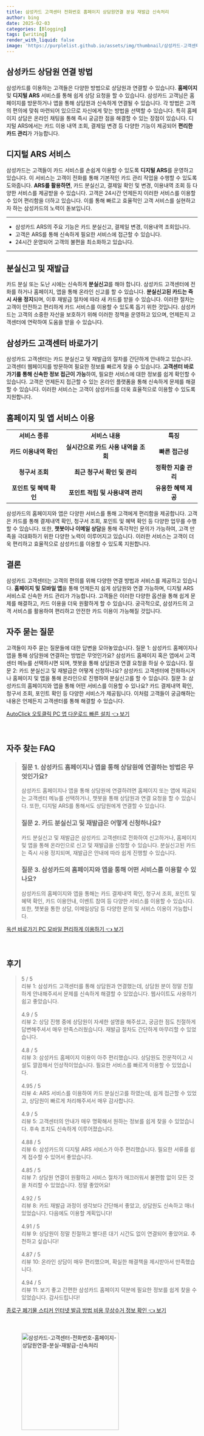 ```yaml
---
title: 삼성카드 고객센터 전화번호 홈페이지 상담원연결 분실 재발급 신속처리
author: bing
date: 2025-02-03
categories: [Blogging]
tags: [writing]
render_with_liquid: false
image: 'https://purplelist.github.io/assets/img/thumbnail/삼성카드-고객센터-전화번호-홈페이지-상담원연결-분실-재발급-신속처리.webp'
---
```



<h2 id='삼성카드_상담원_연결_방법'>삼성카드 상담원 연결 방법</h2>

<p>삼성카드를 이용하는 고객들은 다양한 방법으로 상담원과 연결할 수 있습니다. <b>홈페이지</b> 및 <b>디지털 ARS</b> 서비스를 통해 쉽게 상담 요청을 할 수 있습니다. 삼성카드 고객님은 홈페이지를 방문하거나 앱을 통해 상담원과 신속하게 연결될 수 있습니다. 각 방법은 고객의 편의에 맞춰 마련되어 있으므로 자신에게 맞는 방법을 선택할 수 있습니다. 특히 홈페이지 상담은 온라인 채팅을 통해 즉시 궁금한 점을 해결할 수 있는 장점이 있습니다. 디지털 ARS에서는 카드 이용 내역 조회, 결제일 변경 등 다양한 기능이 제공되어 <b>편리한 카드 관리</b>가 가능합니다.</p>

<h2 id='디지털_ARS_서비스'>디지털 ARS 서비스</h2>

<p>삼성카드는 고객들이 카드 서비스를 손쉽게 이용할 수 있도록 <b>디지털 ARS</b>를 운영하고 있습니다. 이 서비스는 고객이 전화를 통해 기본적인 카드 관리 작업을 수행할 수 있도록 도와줍니다. <b>ARS를 활용하면</b>, 카드 분실신고, 결제일 확인 및 변경, 이용내역 조회 등 다양한 서비스를 제공받을 수 있습니다. 고객은 24시간 언제든지 이러한 서비스를 이용할 수 있어 편리함을 더하고 있습니다. 이를 통해 빠르고 효율적인 고객 서비스를 실현하고자 하는 삼성카드의 노력이 돋보입니다.</p>

<hr />

<ul>
    <li>삼성카드 ARS의 주요 기능은 카드 분실신고, 결제일 변경, 이용내역 조회입니다.</li>
    <li>고객은 ARS를 통해 신속하게 필요한 서비스에 접근할 수 있습니다.</li>
    <li>24시간 운영되어 고객의 불편을 최소화하고 있습니다.</li>
</ul>

<hr />

<h2 id='분실신고_및_재발급'>분실신고 및 재발급</h2>

<p>카드 분실 또는 도난 시에는 신속하게 <b>분실신고</b>를 해야 합니다. 삼성카드 고객센터에 전화를 하거나 홈페이지, 앱을 통해 온라인 신고를 할 수 있습니다. <b>분실신고된 카드는 즉시 사용 정지</b>되며, 이후 재발급 절차에 따라 새 카드를 받을 수 있습니다. 이러한 절차는 고객이 안전하고 편리하게 카드 서비스를 이용할 수 있도록 돕기 위한 것입니다. 삼성카드는 고객의 소중한 자산을 보호하기 위해 이러한 정책을 운영하고 있으며, 언제든지 고객센터에 연락하여 도움을 받을 수 있습니다.</p>

<h2 id='삼성카드_고객센터_바로가기'>삼성카드 고객센터 바로가기</h2>

<p>삼성카드 고객센터는 카드 분실신고 및 재발급의 절차를 간단하게 안내하고 있습니다. 고객센터 웹페이지를 방문하여 필요한 정보를 빠르게 찾을 수 있습니다. <b>고객센터 바로가기를 통해 신속한 정보 접근이 가능</b>하여, 필요한 서비스에 대한 정보를 쉽게 확인할 수 있습니다. 고객은 언제든지 접근할 수 있는 온라인 플랫폼을 통해 신속하게 문제를 해결할 수 있습니다. 이러한 서비스는 고객이 삼성카드를 더욱 효율적으로 이용할 수 있도록 지원합니다.</p>

<h2 id='홈페이지_및_앱_서비스_이용'>홈페이지 및 앱 서비스 이용</h2>

<table>
    <tr>
        <td style="text-align: center; height: 17px;"><b>서비스 종류</b></td>
        <td style="text-align: center; height: 17px;"><b>서비스 내용</b></td>
        <td style="text-align: center; height: 17px;"><b>특징</b></td>
    </tr>
    <tr>
        <td style="text-align: center; height: 17px;"><b>카드 이용내역 확인</b></td>
        <td style="text-align: center; height: 17px;"><b>실시간으로 카드 사용 내역을 조회</b></td>
        <td style="text-align: center; height: 17px;"><b>빠른 접근성</b></td>
    </tr>
    <tr>
        <td style="text-align: center; height: 17px;"><b>청구서 조회</b></td>
        <td style="text-align: center; height: 17px;"><b>최근 청구서 확인 및 관리</b></td>
        <td style="text-align: center; height: 17px;"><b>정확한 지출 관리</b></td>
    </tr>
    <tr>
        <td style="text-align: center; height: 17px;"><b>포인트 및 혜택 확인</b></td>
        <td style="text-align: center; height: 17px;"><b>포인트 적립 및 사용내역 관리</b></td>
        <td style="text-align: center; height: 17px;"><b>유용한 혜택 제공</b></td>
    </tr>
</table>

<p>삼성카드의 홈페이지와 앱은 다양한 서비스를 통해 고객에게 편리함을 제공합니다. 고객은 카드를 통해 결제내역 확인, 청구서 조회, 포인트 및 혜택 확인 등 다양한 업무를 수행할 수 있습니다. 또한, <b>챗봇이나 이메일 상담</b>을 통해 즉각적인 문의가 가능하여, 고객 만족을 극대화하기 위한 다양한 노력이 이루어지고 있습니다. 이러한 서비스는 고객이 더욱 편리하고 효율적으로 삼성카드를 이용할 수 있도록 지원합니다.</p>

<h2 id='결론'>결론</h2>

<p>삼성카드 고객센터는 고객의 편의를 위해 다양한 연결 방법과 서비스를 제공하고 있습니다. <b>홈페이지 및 모바일 앱</b>을 통해 언제든지 쉽게 상담원와 연결 가능하며, 디지털 ARS 서비스로 신속한 카드 관리가 가능합니다. 고객들은 이러한 다양한 옵션을 통해 쉽게 문제를 해결하고, 카드 이용을 더욱 원활하게 할 수 있습니다. 궁극적으로, 삼성카드의 고객 서비스를 활용하여 편리하고 안전한 카드 이용이 가능해질 것입니다.</p>

<h2 id='자주_묻는_질문'>자주 묻는 질문</h2>

<p>고객들이 자주 묻는 질문들에 대한 답변을 모아놓았습니다. 질문 1: 삼성카드 홈페이지나 앱을 통해 상담원에 연결하는 방법은 무엇인가요? 삼성카드 홈페이지 혹은 앱에서 고객센터 메뉴를 선택하시면 되며, 챗봇을 통해 상담원과 연결 요청을 하실 수 있습니다. 질문 2: 카드 분실신고 및 재발급은 어떻게 신청하나요? 삼성카드 고객센터에 전화하시거나 홈페이지 및 앱을 통해 온라인으로 진행하여 분실신고를 할 수 있습니다. 질문 3: 삼성카드의 홈페이지와 앱을 통해 어떤 서비스를 이용할 수 있나요? 카드 결제내역 확인, 청구서 조회, 포인트 확인 등 다양한 서비스가 제공됩니다. 이처럼 고객들이 궁금해하는 내용은 언제든지 고객센터를 통해 해결할 수 있습니다.</p>


<p><a class="click-button" title="AutoClick 오토클릭 PC 앱 다운로드 빠른 설치" href="https://purplelist.github.io/posts/AutoClick-%EC%98%A4%ED%86%A0%ED%81%B4%EB%A6%AD-PC-%EC%95%B1-%EB%8B%A4%EC%9A%B4%EB%A1%9C%EB%93%9C-%EB%B9%A0%EB%A5%B8-%EC%84%A4%EC%B9%98/" rel="dofollow">AutoClick 오토클릭 PC 앱 다운로드 빠른 설치 👈 보기</a></p><br>
<h2 id='자주_찾는_FAQ'>자주 찾는 FAQ</h2>
<div itemscope="" itemtype="https://schema.org/FAQPage"> 
<blockquote> 
<div itemscope="" itemprop="mainEntity" itemtype="https://schema.org/Question"> 
<h3 itemprop="name">질문 1. 삼성카드 홈페이지나 앱을 통해 상담원에 연결하는 방법은 무엇인가요?</h3> 
<div itemscope="" itemprop="acceptedAnswer" itemtype="https://schema.org/Answer"> 
<span itemprop="text"> 
<p>삼성카드 홈페이지나 앱을 통해 상담원에 연결하려면 홈페이지 또는 앱에 제공되는 고객센터 메뉴를 선택하거나, 챗봇을 통해 상담원과 연결 요청을 할 수 있습니다. 또한, 디지털 ARS를 통해서도 상담원에게 연결할 수 있습니다.</p> 
</span> 
</div> 
</div> 

<div itemscope="" itemprop="mainEntity" itemtype="https://schema.org/Question"> 
<h3 itemprop="name">질문 2. 카드 분실신고 및 재발급은 어떻게 신청하나요?</h3> 
<div itemscope="" itemprop="acceptedAnswer" itemtype="https://schema.org/Answer"> 
<span itemprop="text"> 
<p>카드 분실신고 및 재발급은 삼성카드 고객센터로 전화하여 신고하거나, 홈페이지 및 앱을 통해 온라인으로 신고 및 재발급을 신청할 수 있습니다. 분실신고된 카드는 즉시 사용 정지되며, 재발급은 안내에 따라 쉽게 진행할 수 있습니다.</p> 
</span> 
</div> 
</div> 

<div itemscope="" itemprop="mainEntity" itemtype="https://schema.org/Question"> 
<h3 itemprop="name">질문 3. 삼성카드의 홈페이지와 앱을 통해 어떤 서비스를 이용할 수 있나요?</h3> 
<div itemscope="" itemprop="acceptedAnswer" itemtype="https://schema.org/Answer"> 
<span itemprop="text"> 
<p>삼성카드의 홈페이지와 앱을 통해는 카드 결제내역 확인, 청구서 조회, 포인트 및 혜택 확인, 카드 이용안내, 이벤트 참여 등 다양한 서비스를 이용할 수 있습니다. 또한, 챗봇을 통한 상담, 이메일상담 등 다양한 문의 및 서비스 이용이 가능합니다.</p> 
</span> 
</div> 
</div> 
</blockquote> 
</div>
<p><a class="click-button" title="옥션 바로가기 PC 모바일 편리하게 이용하기" href="https://purplelist.github.io/posts/%EC%98%A5%EC%85%98-%EB%B0%94%EB%A1%9C%EA%B0%80%EA%B8%B0-PC-%EB%AA%A8%EB%B0%94%EC%9D%BC-%ED%8E%B8%EB%A6%AC%ED%95%98%EA%B2%8C-%EC%9D%B4%EC%9A%A9%ED%95%98%EA%B8%B0/" rel="dofollow">옥션 바로가기 PC 모바일 편리하게 이용하기 👈 보기</a></p><br>
<h2 id='후기'>후기</h2>
<div itemscope itemtype="https://schema.org/Product">
  <blockquote>
  <div itemprop="review" itemscope itemtype="https://schema.org/Review">
      <div itemprop="reviewRating" itemscope itemtype="https://schema.org/Rating"> <span itemprop="ratingValue">5</span> / <span itemprop="bestRating">5</span> </div>
      <span itemprop="reviewBody">리뷰 1: 삼성카드 고객센터를 통해 상담원과 연결했는데, 상담원 분이 정말 친절하게 안내해주셔서 문제를 신속하게 해결할 수 있었습니다. 웹사이트도 사용하기 쉽고 좋았습니다.</span>
  </div>
  <br>
  <div itemprop="review" itemscope itemtype="https://schema.org/Review">
      <div itemprop="reviewRating" itemscope itemtype="https://schema.org/Rating"> <span itemprop="ratingValue">4.9</span> / <span itemprop="bestRating">5</span> </div>
      <span itemprop="reviewBody">리뷰 2: 상담 진행 중에 상담원이 자세한 설명을 해주셨고, 궁금한 점도 친절하게 답변해주셔서 매우 만족스러웠습니다. 재발급 절차도 간단하게 마무리할 수 있었습니다.</span>
  </div>
  <br>
  <div itemprop="review" itemscope itemtype="https://schema.org/Review">
      <div itemprop="reviewRating" itemscope itemtype="https://schema.org/Rating"> <span itemprop="ratingValue">4.8</span> / <span itemprop="bestRating">5</span> </div>
      <span itemprop="reviewBody">리뷰 3: 삼성카드 홈페이지 이용이 아주 편리했습니다. 상담원도 전문적이고 시설도 깔끔해서 인상적이었습니다. 필요한 서비스를 빠르게 이용할 수 있었습니다.</span>
  </div>
  <br>
  <div itemprop="review" itemscope itemtype="https://schema.org/Review">
      <div itemprop="reviewRating" itemscope itemtype="https://schema.org/Rating"> <span itemprop="ratingValue">4.95</span> / <span itemprop="bestRating">5</span> </div>
      <span itemprop="reviewBody">리뷰 4: ARS 서비스를 이용하여 카드 분실신고를 하였는데, 쉽게 접근할 수 있었고, 상담원이 빠르게 처리해주셔서 매우 감사합니다.</span>
  </div>
  <br>
  <div itemprop="review" itemscope itemtype="https://schema.org/Review">
      <div itemprop="reviewRating" itemscope itemtype="https://schema.org/Rating"> <span itemprop="ratingValue">4.9</span> / <span itemprop="bestRating">5</span> </div>
      <span itemprop="reviewBody">리뷰 5: 고객센터의 안내가 매우 명확해서 원하는 정보를 쉽게 찾을 수 있었습니다. 후속 조치도 신속하게 이루어졌습니다.</span>
  </div>
  <br>
  <div itemprop="review" itemscope itemtype="https://schema.org/Review">
      <div itemprop="reviewRating" itemscope itemtype="https://schema.org/Rating"> <span itemprop="ratingValue">4.88</span> / <span itemprop="bestRating">5</span> </div>
      <span itemprop="reviewBody">리뷰 6: 삼성카드의 디지털 ARS 서비스가 아주 편리했습니다. 필요한 서류를 쉽게 접수할 수 있어서 좋았습니다.</span>
  </div>
  <br>
  <div itemprop="review" itemscope itemtype="https://schema.org/Review">
      <div itemprop="reviewRating" itemscope itemtype="https://schema.org/Rating"> <span itemprop="ratingValue">4.85</span> / <span itemprop="bestRating">5</span> </div>
      <span itemprop="reviewBody">리뷰 7: 상담원 연결이 원활하고 서비스 절차가 매끄러워서 불편함 없이 모든 것을 처리할 수 있었습니다. 정말 좋았어요!</span>
  </div>
  <br>
  <div itemprop="review" itemscope itemtype="https://schema.org/Review">
      <div itemprop="reviewRating" itemscope itemtype="https://schema.org/Rating"> <span itemprop="ratingValue">4.92</span> / <span itemprop="bestRating">5</span> </div>
      <span itemprop="reviewBody">리뷰 8: 카드 재발급 과정이 생각보다 간단해서 좋았고, 상담원도 신속하고 매너있었습니다. 다음에도 이용할 계획입니다!</span>
  </div>
  <br>
  <div itemprop="review" itemscope itemtype="https://schema.org/Review">
      <div itemprop="reviewRating" itemscope itemtype="https://schema.org/Rating"> <span itemprop="ratingValue">4.91</span> / <span itemprop="bestRating">5</span> </div>
      <span itemprop="reviewBody">리뷰 9: 상담원이 정말 친절하고 별다른 대기 시간도 없이 연결되어 좋았어요. 추천하고 싶습니다!</span>
  </div>
  <br>
  <div itemprop="review" itemscope itemtype="https://schema.org/Review">
      <div itemprop="reviewRating" itemscope itemtype="https://schema.org/Rating"> <span itemprop="ratingValue">4.87</span> / <span itemprop="bestRating">5</span> </div>
      <span itemprop="reviewBody">리뷰 10: 온라인 상담이 매우 편리했으며, 확실한 해결책을 제시받아서 만족했습니다.</span>
  </div>
  <br>
  <div itemprop="review" itemscope itemtype="https://schema.org/Review">
      <div itemprop="reviewRating" itemscope itemtype="https://schema.org/Rating"> <span itemprop="ratingValue">4.94</span> / <span itemprop="bestRating">5</span> </div>
      <span itemprop="reviewBody">리뷰 11: 보기 좋고 간편한 삼성카드 홈페이지 덕분에 필요한 정보를 쉽게 찾을 수 있었습니다. 감사드립니다!</span>
  </div>
  </blockquote>
</div>
<p><a class="click-button" title="종로구 폐기물 스티커 인터넷 발급 방법 비용 무상수거 정보 확인" href="https://purplelist.github.io/posts/%EC%A2%85%EB%A1%9C%EA%B5%AC-%ED%8F%90%EA%B8%B0%EB%AC%BC-%EC%8A%A4%ED%8B%B0%EC%BB%A4-%EC%9D%B8%ED%84%B0%EB%84%B7-%EB%B0%9C%EA%B8%89-%EB%B0%A9%EB%B2%95-%EB%B9%84%EC%9A%A9-%EB%AC%B4%EC%83%81%EC%88%98%EA%B1%B0-%EC%A0%95%EB%B3%B4-%ED%99%95%EC%9D%B8/" rel="dofollow">종로구 폐기물 스티커 인터넷 발급 방법 비용 무상수거 정보 확인 👈 보기</a></p><br>
<figure class="image"><img src="https://purplelist.github.io/assets/img/thumbnail/삼성카드-고객센터-전화번호-홈페이지-상담원연결-분실-재발급-신속처리.webp" alt="삼성카드-고객센터-전화번호-홈페이지-상담원연결-분실-재발급-신속처리" width="256" height="256"></figure>